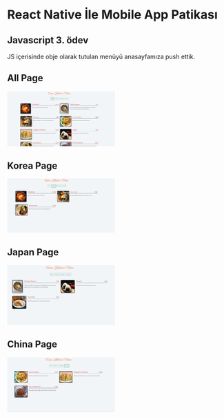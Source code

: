# React Native İle Mobile App Patikası
## Javascript 3. ödev 

<p>JS içerisinde obje olarak tutulan menüyü anasayfamıza push ettik.</p>

<b>All Page</b>
---
<img  src="https://github.com/FrtSkr/JS/blob/main/003-Task/ss/All.png" alt="all" width="250" style="max-width:100%" >

<b>Korea Page</b>
---
<img  src="https://github.com/FrtSkr/JS/blob/main/003-Task/ss/Korea.png" alt="all" width="250" style="max-width:100%" >

<b>Japan Page</b>
---
<img  src="https://github.com/FrtSkr/JS/blob/main/003-Task/ss/Japan.png" alt="all" width="250" style="max-width:100%" >

<b>China Page</b>
---
<img  src="https://github.com/FrtSkr/JS/blob/main/003-Task/ss/China.png" alt="all" width="250" style="max-width:100%" >
